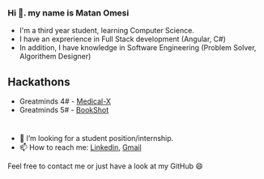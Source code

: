 ### Hi 👋. my name is Matan Omesi
- I'm a third year student, learning Computer Science.
- I have an exprerience in Full Stack development (Angular, C#)
- In addition, I have knowledge in Software Engineering (Problem Solver, Algorithem Designer)

## Hackathons
- Greatminds 4# - [Medical-X](https://github.com/matan1346/Medical-X)
- Greatminds 5# - [BookShot](https://github.com/nbarkoch/BookShot_alpha)
#
- 👯 I’m looking for a student position/internship.
- 📫 How to reach me: [Linkedin](https://www.linkedin.com/in/matan-omesi/), [Gmail](matan.omesi@gmail.com)


Feel free to contact me or just have a look at my GitHub 😄

<!--
**matan1346/matan1346** is a ✨ _special_ ✨ repository because its `README.md` (this file) appears on your GitHub profile.

Here are some ideas to get you started:

- 🔭 I’m currently working on ...
- 🌱 I’m currently learning ...
- 👯 I’m looking to collaborate on ...
- 🤔 I’m looking for help with ...
- 💬 Ask me about ...
- 📫 How to reach me: ...
- 😄 Pronouns: ...
- ⚡ Fun fact: ...
-->
